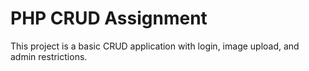 # PHP CRUD Assignment
This project is a basic CRUD application with login, image upload, and admin restrictions.